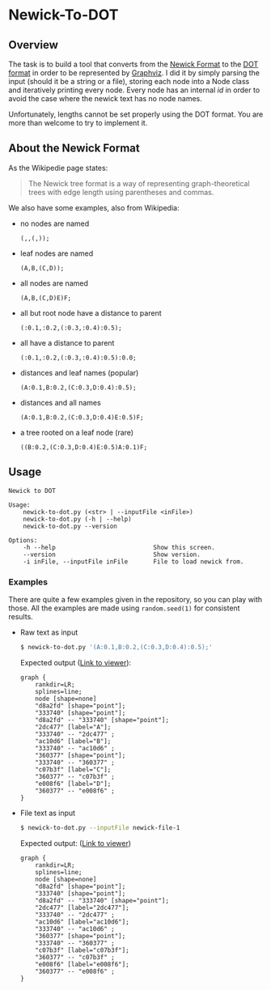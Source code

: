 # Newick-To-DOT

## Overview

The task is to build a tool that converts from the [Newick Format](https://en.wikipedia.org/wiki/Newick_format) to the [DOT format](https://en.wikipedia.org/wiki/DOT_(graph_description_language)) in order to be represented by [Graphviz](https://en.wikipedia.org/wiki/Graphviz). I did it by simply parsing the input (should it be a string or a file), storing each node into a Node class and iteratively printing every node.
Every node has an internal *id* in order to avoid the case where the newick text has no node names.

Unfortunately, lengths cannot be set properly using the DOT format. You are more than welcome to try to implement it.

## About the Newick Format

As the Wikipedie page states:
> The Newick tree format is a way of representing graph-theoretical trees with edge length using parentheses and commas.

We also have some examples, also from Wikipedia:

- no nodes are named
    
    `(,,(,));`
- leaf nodes are named
    
    `(A,B,(C,D));`
- all nodes are named

    `(A,B,(C,D)E)F;`
- all but root node have a distance to parent
    
    `(:0.1,:0.2,(:0.3,:0.4):0.5);`
- all have a distance to parent

    `(:0.1,:0.2,(:0.3,:0.4):0.5):0.0;`
- distances and leaf names (popular)

    `(A:0.1,B:0.2,(C:0.3,D:0.4):0.5);`
- distances and all names
    
    `(A:0.1,B:0.2,(C:0.3,D:0.4)E:0.5)F;`
- a tree rooted on a leaf node (rare)
    
    `((B:0.2,(C:0.3,D:0.4)E:0.5)A:0.1)F;`

## Usage
```
Newick to DOT

Usage:
    newick-to-dot.py (<str> | --inputFile <inFile>)
    newick-to-dot.py (-h | --help)
    newick-to-dot.py --version

Options:
    -h --help                           Show this screen.
    --version                           Show version.
    -i inFile, --inputFile inFile       File to load newick from.
```

### Examples
There are quite a few examples given in the repository, so you can play with those. All the examples are made using `random.seed(1)` for consistent results.

- Raw text as input
    ```bash
    $ newick-to-dot.py '(A:0.1,B:0.2,(C:0.3,D:0.4):0.5);'
    ```
    Expected output ([Link to viewer](https://dreampuf.github.io/GraphvizOnline/#graph%20%7B%0A%20%20%20%20rankdir%3DLR%3B%0A%20%20%20%20splines%3Dline%3B%0A%20%20%20%20node%20%5Bshape%3Dnone%5D%0A%20%20%20%20%22d8a2fd%22%20%5Bshape%3D%22point%22%5D%3B%0A%20%20%20%20%22333740%22%20%5Bshape%3D%22point%22%5D%3B%0A%20%20%20%20%22d8a2fd%22%20--%20%22333740%22%20%5Bshape%3D%22point%22%5D%3B%0A%20%20%20%20%222dc477%22%20%5Blabel%3D%22A%22%5D%3B%0A%20%20%20%20%22333740%22%20--%20%222dc477%22%20%3B%0A%20%20%20%20%22ac10d6%22%20%5Blabel%3D%22B%22%5D%3B%0A%20%20%20%20%22333740%22%20--%20%22ac10d6%22%20%3B%0A%20%20%20%20%22360377%22%20%5Bshape%3D%22point%22%5D%3B%0A%20%20%20%20%22333740%22%20--%20%22360377%22%20%3B%0A%20%20%20%20%22c07b3f%22%20%5Blabel%3D%22C%22%5D%3B%0A%20%20%20%20%22360377%22%20--%20%22c07b3f%22%20%3B%0A%20%20%20%20%22e008f6%22%20%5Blabel%3D%22D%22%5D%3B%0A%20%20%20%20%22360377%22%20--%20%22e008f6%22%20%3B%0A%7D)):
    ```
    graph {
        rankdir=LR;
        splines=line;
        node [shape=none]
        "d8a2fd" [shape="point"];
        "333740" [shape="point"];
        "d8a2fd" -- "333740" [shape="point"];
        "2dc477" [label="A"];
        "333740" -- "2dc477" ;
        "ac10d6" [label="B"];
        "333740" -- "ac10d6" ;
        "360377" [shape="point"];
        "333740" -- "360377" ;
        "c07b3f" [label="C"];
        "360377" -- "c07b3f" ;
        "e008f6" [label="D"];
        "360377" -- "e008f6" ;
    }
    ```
- File text as input
    ```bash
    $ newick-to-dot.py --inputFile newick-file-1
    ```
    Expected output: ([Link to viewer](https://dreampuf.github.io/GraphvizOnline/#graph%20%7B%0A%09rankdir%3DLR%3B%0A%09splines%3Dline%3B%0A%09node%20%5Bshape%3Dnone%5D%0A%09%22d8a2fd%22%20%5Bshape%3D%22point%22%5D%3B%0A%09%22333740%22%20%5Bshape%3D%22point%22%5D%3B%0A%09%22d8a2fd%22%20--%20%22333740%22%20%5Bshape%3D%22point%22%5D%3B%0A%09%222dc477%22%20%5Blabel%3D%222dc477%22%5D%3B%0A%09%22333740%22%20--%20%222dc477%22%20%3B%0A%09%22ac10d6%22%20%5Blabel%3D%22ac10d6%22%5D%3B%0A%09%22333740%22%20--%20%22ac10d6%22%20%3B%0A%09%22360377%22%20%5Bshape%3D%22point%22%5D%3B%0A%09%22333740%22%20--%20%22360377%22%20%3B%0A%09%22c07b3f%22%20%5Blabel%3D%22c07b3f%22%5D%3B%0A%09%22360377%22%20--%20%22c07b3f%22%20%3B%0A%09%22e008f6%22%20%5Blabel%3D%22e008f6%22%5D%3B%0A%09%22360377%22%20--%20%22e008f6%22%20%3B%0A%7D))
    ```
    graph {
        rankdir=LR;
        splines=line;
        node [shape=none]
        "d8a2fd" [shape="point"];
        "333740" [shape="point"];
        "d8a2fd" -- "333740" [shape="point"];
        "2dc477" [label="2dc477"];
        "333740" -- "2dc477" ;
        "ac10d6" [label="ac10d6"];
        "333740" -- "ac10d6" ;
        "360377" [shape="point"];
        "333740" -- "360377" ;
        "c07b3f" [label="c07b3f"];
        "360377" -- "c07b3f" ;
        "e008f6" [label="e008f6"];
        "360377" -- "e008f6" ;
    }
    ```
